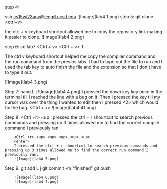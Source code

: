 step 4: 
 
ssh cs15wi23anv@ieng6.ucsd.edu
![Image](lab4 1.png)
step 5: 
  git clone <ctrl+v>
  
  the ctrl + v keyboard shortcut allowed me to copy the repository link making it easier to clone. 
  ![Image](lab4 2.png) 
  
step 6: 
  cd lab7
  <Ctrl + v> 
  <Ctrl + v> T<tab><backspace> 
  
  The ctrl v keyboard shortcut helped me copy the compiler command and the run command from the previos labs. 
  I had to type out the file to run and I used the tab key to auto finish the file and the extension so that I don't have to type it out.
  
  ![Image](lab4 3.png)  
  
Step 7: nano L<tab> j<tab>
        ![Image](lab4 4.png) 
        I pressed the down key <down> key once in the terminal till I reached the line with a bug on it. Then I pressed the <Right Arrow> key till my cursor was over the thing I wanted to edit then I pressed <2> which would fix the bug.
        <Ctrl + x> 
        <y>
        <enter>
        ![Image](lab4 41.png) 



Step 8: <Ctrl +r> <up <up> <up>
        <enter>
        I pressed the ctrl + r shourtcut to search previous commands and pressing up 3 times allowed me to find the correct compile command I previously ran.
        
        <Ctrl +r> <up> <up> <up> <up> <up>
        <enter>
        I pressed the ctrl + r shourtcut to search previous commands and pressing up 3 times allowed me to find the correct run command I previously ran.
        ![Image](lab4 5.png) 
          
Step 9: git add L<tab> j<tab>
        git commit -m "finished"
        git push 

        ![Image](lab4 6.png) 
        ![Image](lab4 7.png) 
  
        
  
    
